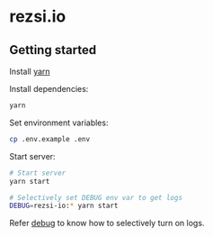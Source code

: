 # rezsi.io

## Getting started

Install [yarn](https://yarnpkg.com/en/docs/install)

Install dependencies:
```sh
yarn
```

Set environment variables:
```sh
cp .env.example .env
```

Start server:
```sh
# Start server
yarn start

# Selectively set DEBUG env var to get logs
DEBUG=rezsi-io:* yarn start
```
Refer [debug](https://www.npmjs.com/package/debug) to know how to selectively turn on logs.

